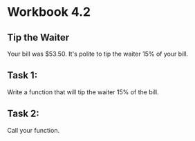# Workbook 4.2

## Tip the Waiter
Your bill was $53.50. It's polite to tip the waiter 15% of your bill.

## Task 1:
Write a function that will tip the waiter 15% of the bill.

## Task 2:
Call your function.
